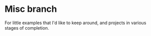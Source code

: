 # Misc branch

For little examples that I'd like to keep around, and projects in various stages of completion.

